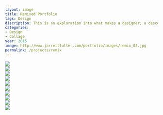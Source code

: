 ```yaml
---
layout: image
title: Remixed Portfolio
tags: Design
discription: This is an exploration into what makes a designer; a desconstruction of old work, repurposed in a new context. As I took apart the school projects, the posters for friends’ bands, the sketches I never showed anyone, I began to see patterns. The familiar tropes I used as I was learning graphic design started to emerge. By deconstructing the fundamental projects in my education, I saw a version of myself reflected back to me, and saw these projects in new ways. This is a book of discarded parts, a deconstructed portfolio, a monograph of remixed fragments.
categories:
- Design
- Collage
year: 2015
image: http://www.jarrettfuller.com/portfolio/images/remix_03.jpg
permalink: /projects/remix
---
```


<img src="http://www.jarrettfuller.com/portfolio/images/remix_01.jpg">
<div class="images-left"><img src="http://www.jarrettfuller.com/portfolio/images/remix_02.jpg"></div>
<div class="images-right"><img src="http://www.jarrettfuller.com/portfolio/images/remix_03.jpg"></div>
<div class="images-left"><img src="http://www.jarrettfuller.com/portfolio/images/remix_04.jpg"></div>
<div class="images-right"><img src="http://www.jarrettfuller.com/portfolio/images/remix_05.jpg"></div>
<div class="images-left"><img src="http://www.jarrettfuller.com/portfolio/images/remix_06.jpg"></div>
<div class="images-right"><img src="http://www.jarrettfuller.com/portfolio/images/remix_11.jpg"></div>
<div class="images-left"><img src="http://www.jarrettfuller.com/portfolio/images/remix_08.jpg"></div>
<div class="images-right"><img src="http://www.jarrettfuller.com/portfolio/images/remix_10.jpg"></div>
<img src="http://www.jarrettfuller.com/portfolio/images/remix_09.jpg">
